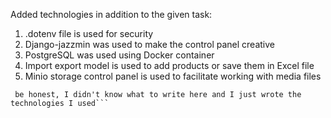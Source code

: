 Added technologies in addition to the given task:

1. .dotenv file is used for security
2. Django-jazzmin was used to make the control panel creative
3. PostgreSQL was used using Docker container
4. Import export model is used to add products or save them in Excel file
5. Minio storage control panel is used to facilitate working with media files

  ```Hello everyone, my name is Dilmurod, I don't know if you like what I wrote)) This is my first docs file creation. To
   be honest, I didn't know what to write here and I just wrote the technologies I used``` 